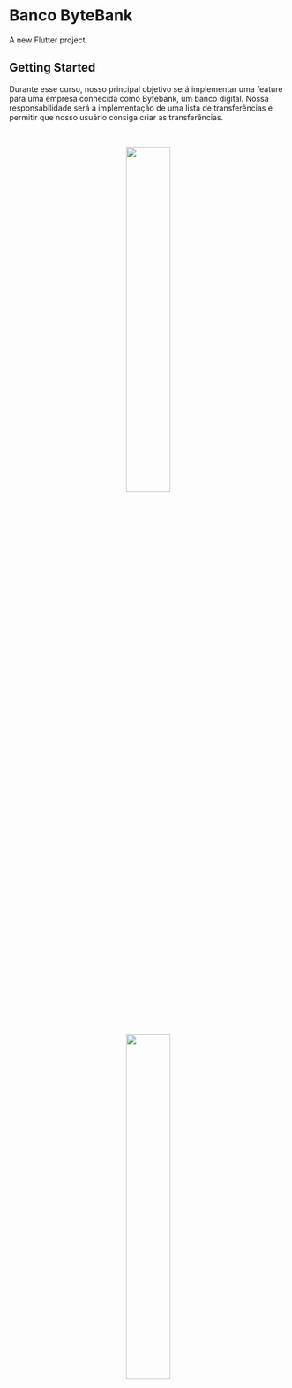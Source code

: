 # Banco ByteBank

A new Flutter project.

## Getting Started

Durante esse curso, nosso principal objetivo será implementar uma feature para uma empresa conhecida como Bytebank, um banco digital. Nossa responsabilidade será a implementação de uma lista de transferências e permitir que nosso usuário consiga criar as transferências.

<br />

<p align="center" width="100%">
    <img width="40%" src="https://user-images.githubusercontent.com/33531233/160292894-3c51a1b1-c894-40a0-a590-140c61170ba2.png"> 
</p>

<br />

<p align="center" width="100%">
    <img width="40%" src="https://user-images.githubusercontent.com/33531233/160292951-4f7bd7ab-22d9-483f-924e-7496e5cef801.png"> 
</p>
